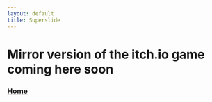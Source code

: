 ```yaml
---
layout: default
title: Superslide
---
```


# Mirror version of the itch.io game coming here soon

### [Home](./index.md)